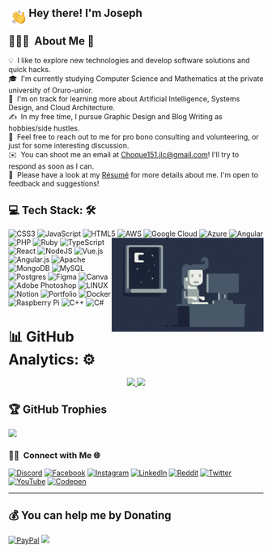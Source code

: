 <div>
    <img alt="Night Coding" src="./assets/Hand%20Wave.gif" width="40" align="left">
    <h2>Hey there! I'm Joseph</h2>
</div>

## 👨🏻‍💻 &nbsp;About Me 💫

💡 &nbsp;I like to explore new technologies and develop software solutions and quick hacks.\
🎓 &nbsp;I'm currently studying Computer Science and Mathematics at the private university of Oruro-unior.\
🌱 &nbsp;I'm on track for learning more about Artificial Intelligence, Systems Design, and Cloud Architecture.\
✍️ &nbsp;In my free time, I pursue Graphic Design and Blog Writing as hobbies/side hustles.\
💬 &nbsp;Feel free to reach out to me for pro bono consulting and volunteering, or just for some interesting discussion.\
✉️ &nbsp;You can shoot me an email at Choque151.jlc@gmail.com! I'll try to respond as soon as I can.\
📄 &nbsp;Please have a look at my [Résumé](https://www.linkedin.com/in/jose-luis-choquevillca/) for more details about me. I'm open to feedback and suggestions!
## 💻 Tech Stack: 🛠 
![CSS3](https://img.shields.io/badge/css3-%231572B6.svg?style=for-the-badge&logo=css3&logoColor=white) ![JavaScript](https://img.shields.io/badge/javascript-%23323330.svg?style=for-the-badge&logo=javascript&logoColor=%23F7DF1E) ![HTML5](https://img.shields.io/badge/html5-%23E34F26.svg?style=for-the-badge&logo=html5&logoColor=white) ![AWS](https://img.shields.io/badge/AWS-%23FF9900.svg?style=for-the-badge&logo=amazon-aws&logoColor=white) ![Google Cloud](https://img.shields.io/badge/Google%20Cloud-%234285F4.svg?style=for-the-badge&logo=google-cloud&logoColor=white) ![Azure](https://img.shields.io/badge/azure-%230072C6.svg?style=for-the-badge&logo=azure-devops&logoColor=white) <img alt="Night Coding" src="https://raw.githubusercontent.com/AVS1508/AVS1508/master/assets/Night-Coding.gif" align="right"/>![Angular](https://img.shields.io/badge/angular-%23DD0031.svg?style=for-the-badge&logo=angular&logoColor=white) ![PHP](https://img.shields.io/badge/php-%23777BB4.svg?style=for-the-badge&logo=php&logoColor=white) ![Ruby](https://img.shields.io/badge/ruby-%23CC342D.svg?style=for-the-badge&logo=ruby&logoColor=white) ![TypeScript](https://img.shields.io/badge/typescript-%23007ACC.svg?style=for-the-badge&logo=typescript&logoColor=white) ![React](https://img.shields.io/badge/react-%2320232a.svg?style=for-the-badge&logo=react&logoColor=%2361DAFB) ![NodeJS](https://img.shields.io/badge/node.js-6DA55F?style=for-the-badge&logo=node.js&logoColor=white) ![Vue.js](https://img.shields.io/badge/vuejs-%2335495e.svg?style=for-the-badge&logo=vuedotjs&logoColor=%234FC08D) ![Angular.js](https://img.shields.io/badge/angular.js-%23E23237.svg?style=for-the-badge&logo=angularjs&logoColor=white) ![Apache](https://img.shields.io/badge/apache-%23D42029.svg?style=for-the-badge&logo=apache&logoColor=white) ![MongoDB](https://img.shields.io/badge/MongoDB-%234ea94b.svg?style=for-the-badge&logo=mongodb&logoColor=white) ![MySQL](https://img.shields.io/badge/mysql-%2300f.svg?style=for-the-badge&logo=mysql&logoColor=white) ![Postgres](https://img.shields.io/badge/postgres-%23316192.svg?style=for-the-badge&logo=postgresql&logoColor=white) 	![Figma](https://img.shields.io/badge/figma-%23F24E1E.svg?style=for-the-badge&logo=figma&logoColor=white) ![Canva](https://img.shields.io/badge/Canva-%2300C4CC.svg?style=for-the-badge&logo=Canva&logoColor=white) ![Adobe Photoshop](https://img.shields.io/badge/adobephotoshop-%2331A8FF.svg?style=for-the-badge&logo=adobephotoshop&logoColor=white) ![LINUX](https://img.shields.io/badge/Linux-FCC624?style=for-the-badge&logo=linux&logoColor=black) ![Notion](https://img.shields.io/badge/Notion-%23000000.svg?style=for-the-badge&logo=notion&logoColor=white) ![Portfolio](https://img.shields.io/badge/Portfolio-%23000000.svg?style=for-the-badge&logo=firefox&logoColor=#FF7139) ![Docker](https://img.shields.io/badge/docker-%230db7ed.svg?style=for-the-badge&logo=docker&logoColor=white) ![Raspberry Pi](https://img.shields.io/badge/-RaspberryPi-C51A4A?style=for-the-badge&logo=Raspberry-Pi) ![C++](https://img.shields.io/badge/c++-%2300599C.svg?style=for-the-badge&logo=c%2B%2B&logoColor=white) ![C#](https://img.shields.io/badge/c%23-%23239120.svg?style=for-the-badge&logo=c-sharp&logoColor=white)
# 📊 GitHub Analytics: ⚙️
<p align="center">
<a href="https://github.com/ByChokeYT">
  <img height="180em" src="https://github-readme-stats-eight-theta.vercel.app/api?username=AVS1508&show_icons=true&theme=algolia&include_all_commits=true&count_private=true"/>
  <img height="180em" src="https://github-readme-stats-eight-theta.vercel.app/api/top-langs/?username=AVS1508&layout=compact&langs_count=8&theme=algolia"/>
</a>
</p>

## 🏆 GitHub Trophies
![](https://github-profile-trophy.vercel.app/?username=ByChokeYT&theme=discord&no-frame=false&no-bg=true&margin-w=4)
### 🤝🏻 &nbsp;Connect with Me 🌐

[![Discord](https://img.shields.io/badge/ByChokeYT-%237289DA.svg?logo=discord&logoColor=white)](https://discord.gg/https://discord.gg/6EzCaw8M) [![Facebook](https://img.shields.io/badge/Jhoseph%20Choquevillca-%231877F2.svg?logo=Facebook&logoColor=white)](https://facebook.com/https://www.facebook.com/jose.choquevillca1) [![Instagram](https://img.shields.io/badge/by.Choke-%23E4405F.svg?logo=Instagram&logoColor=white)](https://instagram.com/By_choke) [![LinkedIn](https://img.shields.io/badge/Choquevillca-%230077B5.svg?logo=linkedin&logoColor=white)](https://linkedin.com/in/jose-luis-choquevillca) [![Reddit](https://img.shields.io/badge/FullStarck-%23FF4500.svg?logo=Reddit&logoColor=white)](https://reddit.com/user/r/FullStackChart) [![Twitter](https://img.shields.io/badge/Twitter-%231DA1F2.svg?logo=Twitter&logoColor=white)](https://twitter.com/@ByChoke) [![YouTube](https://img.shields.io/badge/ByChoqueYT-%23FF0000.svg?logo=YouTube&logoColor=white)](https://youtube.com/@bychoke) [![Codepen](https://img.shields.io/badge/ByChoke-000000?style=for-the-badge&logo=codepen&logoColor=white)](https://codepen.io/ByChokeYT) 

---
  ## 💰 You can help me by Donating
  [![PayPal](https://img.shields.io/badge/PayPal-00457C?style=for-the-badge&logo=paypal&logoColor=white)](https://paypal.me/https://paypal.me/bychoke?country.x=CL&locale.x=es_XC) [![](https://visitcount.itsvg.in/api?id=ByChokeYT&icon=3&color=5)](https://visitcount.itsvg.in)  

<!-- Proudly created with ByChoke (https://github.com/ByChokeYT/Icono_Portafolio.git) -->

